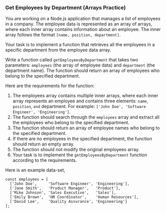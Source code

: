 ### Get Employees by Department (Arrays Practice)
You are working on a Node.js application that manages a list of employees in a company. The employee data is represented as an array of arrays, where each inner array contains information about an employee. The inner array follows the format `[name, position, department]`.

Your task is to implement a function that retrieves all the employees in a specific department from the employee data array.

Write a function called `getEmployeesByDepartment` that takes two parameters: `employees` (the array of employee data) and `department` (the department name). The function should return an array of employees who belong to the specified department.

Here are the requirements for the function:

1. The employees array contains multiple inner arrays, where each inner array represents an employee and contains three elements: `name`, `position`, `and` department. For example: `['John Doe', 'Software Engineer', 'Engineering']`.
2. The function should search through the `employees` array and extract all the employees who belong to the specified department.
3. The function should return an array of employee names who belong to the specified department.
4. If there are no employees in the specified department, the function should return an empty array.
5. The function should not modify the original employees array.
6. Your task is to implement the `getEmployeesByDepartment` function according to the requirements.

Here is an example data-set,

```
const employees = [
  ['John Doe',     'Software Engineer', 'Engineering'],
  ['Jane Smith',   'Product Manager',   'Product'],
  ['Mike Johnson', 'Sales Executive',   'Sales'],
  ['Emily Brown',  'HR Coordinator',    'Human Resources'],
  ['David Lee',    'Quality Assurance', 'Engineering']
];
```
